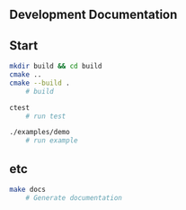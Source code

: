## Development Documentation

## Start

```sh
mkdir build && cd build
cmake ..
cmake --build .
    # build

ctest
    # run test

./examples/demo
    # run example
```

## etc

```sh
make docs
    # Generate documentation
```